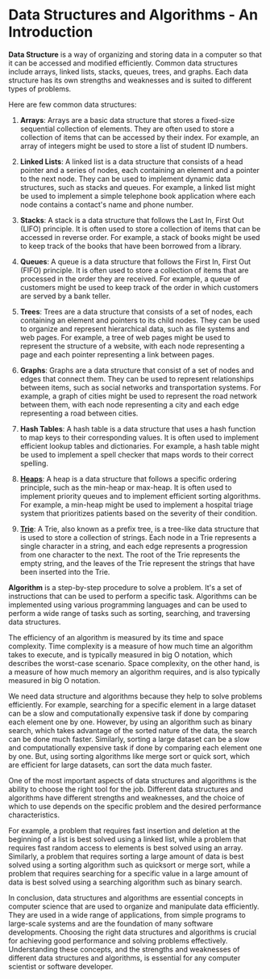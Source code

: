 
# Data Structures and Algorithms - An Introduction

**Data Structure** is a way of organizing and storing data in a computer so that it can be accessed and modified efficiently. Common data structures include arrays, linked lists, stacks, queues, trees, and graphs. Each data structure has its own strengths and weaknesses and is suited to different types of problems.

Here are few common data structures:

1. **Arrays**: Arrays are a basic data structure that stores a fixed-size sequential collection of elements. They are often used to store a collection of items that can be accessed by their index. For example, an array of integers might be used to store a list of student ID numbers.

1. **Linked Lists**: A linked list is a data structure that consists of a head pointer and a series of nodes, each containing an element and a pointer to the next node. They can be used to implement dynamic data structures, such as stacks and queues. For example, a linked list might be used to implement a simple telephone book application where each node contains a contact's name and phone number.

1. **Stacks**: A stack is a data structure that follows the Last In, First Out (LIFO) principle. It is often used to store a collection of items that can be accessed in reverse order. For example, a stack of books might be used to keep track of the books that have been borrowed from a library.

1. **Queues**: A queue is a data structure that follows the First In, First Out (FIFO) principle. It is often used to store a collection of items that are processed in the order they are received. For example, a queue of customers might be used to keep track of the order in which customers are served by a bank teller.

1. **Trees**: Trees are a data structure that consists of a set of nodes, each containing an element and pointers to its child nodes. They can be used to organize and represent hierarchical data, such as file systems and web pages. For example, a tree of web pages might be used to represent the structure of a website, with each node representing a page and each pointer representing a link between pages.

1. **Graphs**: Graphs are a data structure that consist of a set of nodes and edges that connect them. They can be used to represent relationships between items, such as social networks and transportation systems. For example, a graph of cities might be used to represent the road network between them, with each node representing a city and each edge representing a road between cities.

1. **Hash Tables**: A hash table is a data structure that uses a hash function to map keys to their corresponding values. It is often used to implement efficient lookup tables and dictionaries. For example, a hash table might be used to implement a spell checker that maps words to their correct spelling.

1. [**Heaps**](./Heap/README.md): A heap is a data structure that follows a specific ordering principle, such as the min-heap or max-heap. It is often used to implement priority queues and to implement efficient sorting algorithms. For example, a min-heap might be used to implement a hospital triage system that prioritizes patients based on the severity of their condition.

1. [**Trie**](./Tree/Trie.md): A Trie, also known as a prefix tree, is a tree-like data structure that is used to store a collection of strings. Each node in a Trie represents a single character in a string, and each edge represents a progression from one character to the next. The root of the Trie represents the empty string, and the leaves of the Trie represent the strings that have been inserted into the Trie.


**Algorithm** is a step-by-step procedure to solve a problem. It's a set of instructions that can be used to perform a specific task. Algorithms can be implemented using various programming languages and can be used to perform a wide range of tasks such as sorting, searching, and traversing data structures.

The efficiency of an algorithm is measured by its time and space complexity. Time complexity is a measure of how much time an algorithm takes to execute, and is typically measured in big O notation, which describes the worst-case scenario. Space complexity, on the other hand, is a measure of how much memory an algorithm requires, and is also typically measured in big O notation.

We need data structure and algorithms because they help to solve problems efficiently. For example, searching for a specific element in a large dataset can be a slow and computationally expensive task if done by comparing each element one by one. However, by using an algorithm such as binary search, which takes advantage of the sorted nature of the data, the search can be done much faster. Similarly, sorting a large dataset can be a slow and computationally expensive task if done by comparing each element one by one. But, using sorting algorithms like merge sort or quick sort, which are efficient for large datasets, can sort the data much faster.

One of the most important aspects of data structures and algorithms is the ability to choose the right tool for the job. Different data structures and algorithms have different strengths and weaknesses, and the choice of which to use depends on the specific problem and the desired performance characteristics.

For example, a problem that requires fast insertion and deletion at the beginning of a list is best solved using a linked list, while a problem that requires fast random access to elements is best solved using an array. Similarly, a problem that requires sorting a large amount of data is best solved using a sorting algorithm such as quicksort or merge sort, while a problem that requires searching for a specific value in a large amount of data is best solved using a searching algorithm such as binary search.

In conclusion, data structures and algorithms are essential concepts in computer science that are used to organize and manipulate data efficiently. They are used in a wide range of applications, from simple programs to large-scale systems and are the foundation of many software developments. Choosing the right data structures and algorithms is crucial for achieving good performance and solving problems effectively. Understanding these concepts, and the strengths and weaknesses of different data structures and algorithms, is essential for any computer scientist or software developer.
